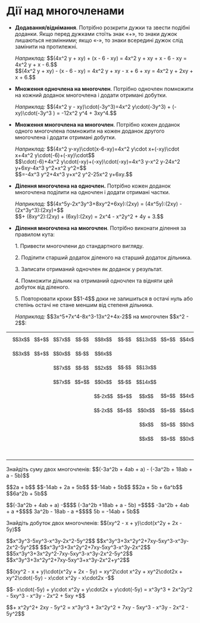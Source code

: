 # Дії над многочленами

<ul>
<li><p><b>Додавання/віднімання</b>. Потрібно розкрити дужки та звести подібні доданки. Якщо перед дужками стоїть знак «+», то знаки дужок лишаються незмінними; якщо  «-», то знаки всередині дужок слід замінити на протилежні.</p></li>
<div class="space"></div>
<p><i>Наприклад:</i> $$(4x^2 y + xy) + (x - 6 - xy) = 4x^2 y + xy + x - 6 - xy = 4x^2 y + x - 6.$$<br>$$(4x^2 y + xy) - (x - 6 - xy) = 4x^2 y + xy - x + 6 + xy = 4x^2 y + 2xy + x + 6.$$</p>
<div class="space"></div>
<li><p><b>Множення одночлена на многочлен</b>. Потрiбно одночлен помножити на кожний доданок многочлена i додати отриманi добутки.</p></li>
<div class="space"></div>
<p><i>Наприклад:</i> $$(4x^2 y - xy)\cdot(-3y^3)=4x^2 y\cdot(-3y^3) + (-xy)\cdot(-3y^3 ) = -12x^2 y^4 + 3xy^4.$$</p>
<div class="space"></div>
<li><p><b>Множення многочлена на многочлен</b>. Потрiбно кожен доданок одного многочлена помножити на кожен доданок другого многочлена i додати отриманi добутки.</p></li>
<div class="space"></div>
<p><i>Наприклад:</i> $$(4x^2 y-xy)\cdot(x-6-xy)=4x^2 y\cdot x+(-xy)\cdot x+4x^2 y\cdot(-6)+(-xy)\cdot$$<br>$$\cdot(-6)+4x^2 y\cdot(-xy)+(-xy)\cdot(-xy)=4x^3 y-x^2 y-24x^2 y+6xy-4x^3 y^2+x^2 y^2=$$<br>$$=-4x^3 y^2+4x^3 y+x^2 y^2-25x^2 y+6xy.$$</p>
<div class="space"></div>
<li><p><b>Ділення многочлена на одночлен.</b> Потрібно кожен доданок многочлена поділити на одночлен і додати отримані частки.</p></li>
<div class="space"></div>
<p><i>Наприклад:</i> $$(4x^5y-2x^3y^3+8xy^2+6xy):(2xy) = (4x^5y):(2xy) - (2x^3y^3):(2xy)+$$<br>$$+ (8xy^2):(2xy) + (6xy):(2xy) = 2x^4 - x^2y^2 + 4y + 3.$$</p>
<div class="space"></div>
<li><p><b>Ділення многочлена на многочлен</b>. Потрібно виконати ділення за правилом кута:</p>
    <p>1. Привести многочлени до стандартного вигляду.</p>
    <p>2. Поділити старший додаток діленого на старший додаток дільника.</p>
    <p>3. Записати отриманий одночлен як доданок у результат.</p>
    <p>4. Помножити дільник на отриманий одночлен та відняти цей добуток від діленого.</p>
    <p>5. Повторювати кроки $$1-4$$ доки не залишиться в остачі нуль або степінь остачі не стане меншим від степеня дільника.</p>
    <div class="space"></div>
    <p><i>Наприклад:</i> $$3x^5+7x^4-8x^3-13x^2+4x-2$$ на многочлен $$x^2 - 2$$:</p></li>
</ul>
<div class="space">
</div>

<style type="text/css">
.td  {border-color:transparent !important;border-collapse:collapse;border-spacing:0;border-width: none !important;background-color: transparent !important;}
tr {border-color:transparent;border-width:0px !important; background-color: transparent !important;}
.td td{font-family:Arial, sans-serif;font-size:14px;font-weight:normal;padding:10px 5px;border-color:transparent !important;border-style:solid;border-width:0px !important;overflow:hidden;word-break:normal;}
.td .td-s6z2{text-align:center}
</style>
<table class="td" style="border: none;">
  <tr>
    <td style="border-bottom:1pt solid black;" class="td-s6z2"></td>
    <td class="td-s6z2">$$3x$$</td>
    <td class="td-s6z2">$$+$$</td>
    <td class="td-s6z2">$$7x$$</td>
    <td class="td-s6z2">$$-$$</td>
    <td class="td-s6z2">$$8x$$</td>
    <td class="td-s6z2">$$-$$</td>
    <td class="td-s6z2">$$13x$$</td>
    <td class="td-s6z2">$$+$$</td>
    <td class="td-s6z2">$$4x$$</td>
    <td class="td-s6z2">$$-$$</td>
    <td style="border-width: 2px !important; border-right:2pt solid;" class="td-s6z2">$$2$$</td>
    <td style="border-width: 2px !important; border-bottom:2pt solid !important;" class="td-s6z2">$$x$$</td>
    <td style="border-width: 2px !important; border-bottom:2pt solid;" class="td-s6z2">$$-$$</td>
    <td style="border-width: 2px !important; border-bottom:2pt solid;" class="td-s6z2">$$2$$</td>
    <td style="border-width: 2px !important; border-bottom:2pt solid;" class="td-s6z2"></td>
    <td style="border-width: 2px !important; border-bottom:2pt solid;" class="td-s6z2"></td>
  </tr>
  <tr>
    <td class="td-s6z2"></td>
    <td style="border-width: 2px !important; border-bottom:2pt solid;" class="td-s6z2">$$3x$$</td>
    <td style="border-width: 2px !important; border-bottom:2pt solid;" class="td-s6z2">$$+$$</td>
    <td style="border-width: 2px !important; border-bottom:2pt solid;" class="td-s6z2">$$0x$$</td>
    <td style="border-width: 2px !important; border-bottom:2pt solid;" class="td-s6z2">$$-$$</td>
    <td style="border-width: 2px !important; border-bottom:2pt solid;" class="td-s6z2">$$6x$$</td>
    <td class="td-s6z2"></td>
    <td class="td-s6z2"></td>
    <td class="td-s6z2"></td>
    <td class="td-s6z2"></td>
    <td class="td-s6z2"></td>
    <td style="border-width: 2px !important; border-right: 2pt solid;" class="td-s6z2"></td>
    <td class="td-s6z2">$$3x$$</td>
    <td class="td-s6z2">$$+$$</td>
    <td class="td-s6z2">$$7x$$</td>
    <td class="td-s6z2">$$-$$</td>
    <td class="td-s6z2">$$2x$$</td>
  </tr>
  <tr>
    <td class="td-s6z2"></td>
    <td class="td-s6z2"></td>
    <td style="border-width: 2px !important; border-bottom:2pt solid;" class="td-s6z2"></td>
    <td class="td-s6z2">$$7x$$</td>
    <td class="td-s6z2">$$-$$</td>
    <td class="td-s6z2">$$2x$$</td>
    <td class="td-s6z2">$$-$$</td>
    <td class="td-s6z2">$$13x$$</td>
    <td class="td-s6z2"></td>
    <td class="td-s6z2"></td>
    <td class="td-s6z2"></td>
    <td class="td-s6z2"></td>
    <td class="td-s6z2"></td>
    <td class="td-s6z2"></td>
    <td class="td-s6z2"></td>
    <td class="td-s6z2"></td>
    <td class="td-s6z2"></td>
  </tr>
  <tr>
    <td class="td-s6z2"></td>
    <td class="td-s6z2"></td>
    <td class="td-s6z2"></td>
    <td style="border-width: 2px !important; border-bottom:2pt solid;" class="td-s6z2">$$7x$$</td>
    <td style="border-width: 2px !important; border-bottom:2pt solid;" class="td-s6z2">$$+$$</td>
    <td style="border-width: 2px !important; border-bottom:2pt solid;" class="td-s6z2">$$0x$$</td>
    <td style="border-width: 2px !important; border-bottom:2pt solid;" class="td-s6z2">$$-$$</td>
    <td style="border-width: 2px !important; border-bottom:2pt solid;" class="td-s6z2">$$14x$$</td>
    <td class="td-s6z2"></td>
    <td class="td-s6z2"></td>
    <td class="td-s6z2"></td>
    <td class="td-s6z2"></td>
    <td class="td-s6z2"></td>
    <td class="td-s6z2"></td>
    <td class="td-s6z2"></td>
    <td class="td-s6z2"></td>
    <td class="td-s6z2"></td>
  </tr>
  <tr>
    <td class="td-s6z2"></td>
    <td class="td-s6z2"></td>
    <td class="td-s6z2"></td>
    <td class="td-s6z2"></td>
    <td style="border-width: 2px !important; border-bottom:1pt solid;" class="td-s6z2"></td>
    <td class="td-s6z2">$$-2x$$</td>
    <td class="td-s6z2">$$+$$</td>
    <td class="td-s6z2">$$x$$</td>
    <td class="td-s6z2">$$+$$</td>
    <td class="td-s6z2">$$4x$$</td>
    <td class="td-s6z2"></td>
    <td class="td-s6z2"></td>
    <td class="td-s6z2"></td>
    <td class="td-s6z2"></td>
    <td class="td-s6z2"></td>
    <td class="td-s6z2"></td>
    <td class="td-s6z2"></td>
  </tr>
  <tr>
    <td class="td-s6z2"></td>
    <td class="td-s6z2"></td>
    <td class="td-s6z2"></td>
    <td class="td-s6z2"></td>
    <td class="td-s6z2"></td>
    <td style="border-width: 2px !important; border-bottom:2pt solid;" class="td-s6z2">$$-2x$$</td>
    <td style="border-width: 2px !important; border-bottom:2pt solid;" class="td-s6z2">$$+$$</td>
    <td style="border-width: 2px !important; border-bottom:2pt solid;" class="td-s6z2">$$0x$$</td>
    <td style="border-width: 2px !important; border-bottom:2pt solid;" class="td-s6z2">$$+$$</td>
    <td style="border-width: 2px !important; border-bottom:2pt solid;" class="td-s6z2">$$4x$$</td>
    <td class="td-s6z2"></td>
    <td class="td-s6z2"></td>
    <td class="td-s6z2"></td>
    <td class="td-s6z2"></td>
    <td class="td-s6z2"></td>
    <td class="td-s6z2"></td>
    <td class="td-s6z2"></td>
  </tr>
  <tr>
    <td class="td-s6z2"></td>
    <td class="td-s6z2"></td>
    <td class="td-s6z2"></td>
    <td class="td-s6z2"></td>
    <td class="td-s6z2"></td>
    <td class="td-s6z2"></td>
    <td style="border-width: 2px !important; border-bottom:2pt solid;" class="td-s6z2"></td>
    <td class="td-s6z2">$$x$$</td>
    <td class="td-s6z2">$$+$$</td>
    <td class="td-s6z2">$$0x$$</td>
    <td class="td-s6z2">$$-$$</td>
    <td class="td-s6z2">$$2$$</td>
    <td class="td-s6z2"></td>
    <td class="td-s6z2"></td>
    <td class="td-s6z2"></td>
    <td class="td-s6z2"></td>
    <td class="td-s6z2"></td>
  </tr>
  <tr>
    <td class="td-s6z2"></td>
    <td class="td-s6z2"></td>
    <td class="td-s6z2"></td>
    <td class="td-s6z2"></td>
    <td class="td-s6z2"></td>
    <td class="td-s6z2"></td>
    <td class="td-s6z2"></td>
    <td style="border-width: 2px !important; border-bottom:2pt solid;" class="td-s6z2">$$x$$</td>
    <td style="border-width: 2px !important; border-bottom:2pt solid;" class="td-s6z2">$$+$$</td>
    <td style="border-width: 2px !important; border-bottom:2pt solid;" class="td-s6z2">$$0x$$</td>
    <td style="border-width: 2px !important; border-bottom:2pt solid;" class="td-s6z2">$$-$$</td>
    <td style="border-width: 2px !important; border-bottom:2pt solid;" class="td-s6z2">$$2$$</td>
    <td class="td-s6z2"></td>
    <td class="td-s6z2"></td>
    <td class="td-s6z2"></td>
    <td class="td-s6z2"></td>
    <td class="td-s6z2"></td>
  </tr>
  <tr>
    <td class="td-s6z2"></td>
    <td class="td-s6z2"></td>
    <td class="td-s6z2"></td>
    <td class="td-s6z2"></td>
    <td class="td-s6z2"></td>
    <td class="td-s6z2"></td>
    <td class="td-s6z2"></td>
    <td class="td-s6z2"></td>
    <td class="td-s6z2"></td>
    <td class="td-s6z2"></td>
    <td class="td-s6z2"></td>
    <td class="td-s6z2">$$0$$</td>
    <td class="td-s6z2"></td>
    <td class="td-s6z2"></td>
    <td class="td-s6z2"></td>
    <td class="td-s6z2"></td>
    <td class="td-s6z2"></td>
  </tr>
</table>

<!--<div class="space"><p align="center"><img align="middle" class="image" src="../pics/m1_3_1.png"/></p></div>-->

<div class="space"></div>

<quiz correctLabel="correct" incorrectLabel="incorrect" checkLabel="check">
    <question text="">
        <p>Знайдіть суму двох многочленів: $$(-3a^2b + 4ab + a) - (-3a^2b + 18ab + a - 5b)$$</p>
        <answer>$$2a + b$$</answer>
        <answer>$$-14ab + 2a + 5b$$</answer>
        <answer correct>$$-14ab + 5b$$</answer>
        <answer>$$2a + 5b + 6a^b$$</answer>
        <answer>$$6a^2b + 5b$$</answer>
        <explanation>
        <p>$$(-3a^2b + 4ab + a) -$$$$ (-3a^2b +18ab + a - 5b) =$$$$ -3a^2b + 4ab + a +$$$$ 3a^2b - 18ab - a +$$$$ 5b = -14ab + 5b$$</p>
        </explanation>
    </question>
    <question text="">
        <p>Знайдіть добуток двох многочленів: $$(xy^2 - x + y)\cdot(x^2y + 2x - 5y)$$</p>
        <answer>$$x^3y^3-5xy^3-x^3y-2x^2-5y^2$$</answer>
        <answer correct>$$x^3y^3+3x^2y^2+7xy-5xy^3-x^3y-2x^2-5y^2$$</answer>
        <answer>$$x^3y^3+3x^2y^2+7xy-5xy^3-x^3y-2x^2$$</answer>
        <answer>$$5x^3y^3+3x^2y^2-7xy-5xy^3-x^3y-2x^2-5y^2$$</answer>
        <answer>$$x^3y^3+3x^2y^2+7xy-5xy^3+x^3y-2x^2+y^2$$</answer>
        <explanation>
        <p>$$(xy^2 - x + y)\cdot(x^2y + 2x - 5y) = xy^2\cdot x^2y + xy^2\cdot2x + xy^2\cdot(-5y) - x\cdot x^2y - x\cdot2x -$$</p><p>$$- x\cdot(-5y) + y\cdot x^2y + y\cdot2x + y\cdot(-5y) = x^3y^3 + 2x^2y^2 - 5xy^3 - x^3y - 2x^2 + 5xy +$$</p> <p>$$+ x^2y^2+ 2xy - 5y^2 = x^3y^3 + 3x^2y^2 + 7xy - 5xy^3 - x^3y - 2x^2 - 5y^2$$</p>
        </explanation>
    </question>
</quiz>